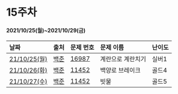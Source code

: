 # 15주차
#### 2021/10/25(월)~2021/10/29(금)

|날짜|출처|문제 번호|문제 이름|난이도|
|:---|:---|:---|:---|:---| 
|[21/10/25(월)](https://github.com/Algo-Git/Code/tree/main/15%EC%A3%BC%EC%B0%A8/211025)|[백준](https://www.acmicpc.net/)|[16987](https://www.acmicpc.net/problem/16987)|계란으로 계란치기|실버1|
|[21/10/26(화)](https://github.com/Algo-Git/Code/tree/main/15%EC%A3%BC%EC%B0%A8/211026)|[백준](https://www.acmicpc.net/)|[11452](https://www.acmicpc.net/problem/11562)|백양로 브레이크|골드4|
|[21/10/27(수)](https://github.com/Algo-Git/Code/tree/main/15%EC%A3%BC%EC%B0%A8/211027)|[백준](https://www.acmicpc.net/)|[11452](https://www.acmicpc.net/problem/14719)|빗물|골드5|
